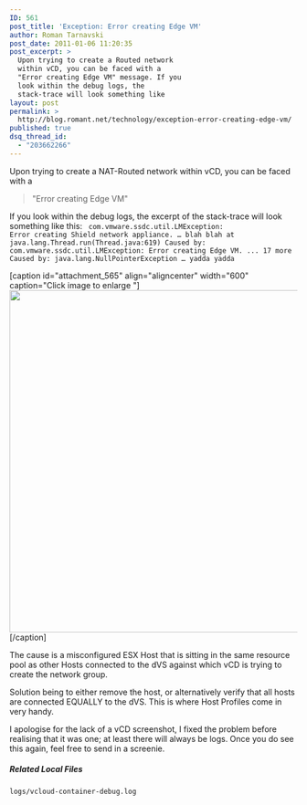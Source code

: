 ```yaml
---
ID: 561
post_title: 'Exception: Error creating Edge VM'
author: Roman Tarnavski
post_date: 2011-01-06 11:20:35
post_excerpt: >
  Upon trying to create a Routed network
  within vCD, you can be faced with a
  "Error creating Edge VM" message. If you
  look within the debug logs, the
  stack-trace will look something like
layout: post
permalink: >
  http://blog.romant.net/technology/exception-error-creating-edge-vm/
published: true
dsq_thread_id:
  - "203662266"
---
```

Upon trying to create a NAT-Routed network within vCD, you can be faced with a 

<blockquote>"Error creating Edge VM"</blockquote>

If you look within the debug logs, the excerpt of the stack-trace will look something like this:
<code>
com.vmware.ssdc.util.LMException: Error creating Shield network appliance.
… blah blah
at java.lang.Thread.run(Thread.java:619)
Caused by: com.vmware.ssdc.util.LMException: Error creating Edge VM.
... 17 more
Caused by: java.lang.NullPointerException
… yadda yadda
</code>

[caption id="attachment_565" align="aligncenter" width="600" caption="Click image to enlarge "]
<a href="http://blog.romant.net/wp-content/uploads/2011/01/Error-creating-Edge-VM.png">
<img src="http://blog.romant.net/wp-content/uploads/2011/01/Error-creating-Edge-VM.png" alt="" title="Error creating Edge VM" width="600" class="aligncenter size-full wp-image-565" /></a>[/caption]

The cause is a misconfigured ESX Host that is sitting in the same resource pool as other Hosts connected to the dVS against which vCD is trying to create the network group.

Solution being to either remove the host, or alternatively verify that all hosts are connected EQUALLY to the dVS. This is where Host Profiles come in very handy.

I apologise for the lack of a vCD screenshot, I fixed the problem before realising that it was one; at least there will always be logs. Once you do see this again, feel free to send in a screenie.

<h5>Related Local Files</h5>
<code>logs/vcloud-container-debug.log</code>